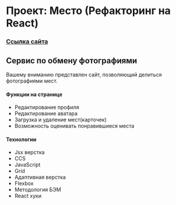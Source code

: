 # Проект: Место (Рефакторинг на React)
### [Ссылка сайта](https://aleksandrsdkv.github.io/mesto-react/)

## Сервис по обмену фотографиями
Вашему вниманию представлен сайт, позволяющий делиться фотографиями мест.


#### Функции на странице
+ Редактирование профиля
+ Редактирование аватара
+ Загрузка и удаление мест(карточек)
+ Возможность оценивать понравившиеся места


#### Технологии
+ Jsx верстка
+ CCS
+ JavaScript
+ Grid
+ Адаптивная верстка
+ Flexbox
+ Методология БЭМ
+ React хуки
